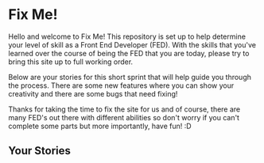 Fix Me!
======
Hello and welcome to Fix Me! This repository is set up to help determine your level of skill as a Front End Developer (FED). With the skills that you've learned over the course of being the FED that you are today, please try to bring this site up to full working order.

Below are your stories for this short sprint that will help guide you through the process. There are some new features where you can show your creativity and there are some bugs that need fixing!

Thanks for taking the time to fix the site for us and of course, there are many FED's out there with different abilities so don't worry if you can't complete some parts but more importantly, have fun! :D

Your Stories
------
